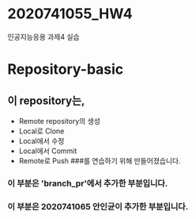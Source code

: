 # 2020741055_HW4
인공지능응용 과제4 실습

# Repository-basic
## 이 repository는, 
* Remote repository의 생성
* Local로 Clone
* Local에서 수정
* Local에서 Commit
* Remote로 Push
###를 연습하기 위해 만들어졌습니다.

### 이 부분은 'branch_pr'에서 추가한 부분입니다.
  
### 이 부분은 2020741065 안인균이 추가한 부분입니다.